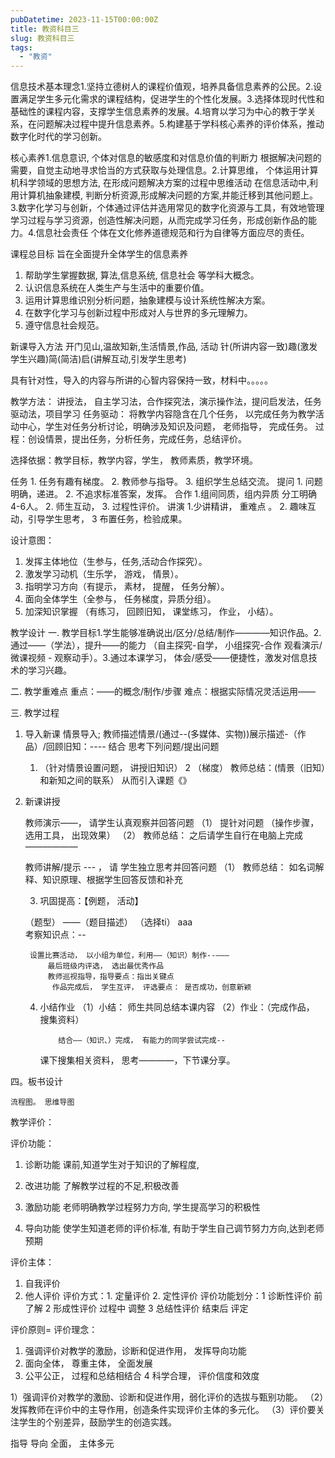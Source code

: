 ```yaml
---
pubDatetime: 2023-11-15T00:00:00Z
title: 教资科目三
slug: 教资科目三
tags:
  - "教资"
---
```


信息技术基本理念1.坚持立德树人的课程价值观，培养具备信息素养的公民。2.设置满足学生多元化需求的课程结构，促进学生的个性化发展。3.选择体现时代性和基础性的课程内容，支撑学生信息素养的发展。4.培育以学习为中心的教于学关系，在问题解决过程中提升信息素养。5.构建基于学科核心素养的评价体系，推动数字化时代的学习创新。

核心素养1.信息意识, 个体对信息的敏感度和对信息价值的判断力
根据解决问题的需要，自觉主动地寻求恰当的方式获取与处理信息。2.计算思维， 个体运用计算机科学领域的思想方法, 在形成问题解决方案的过程中思维活动
在信息活动中,利用计算机抽象建模, 判断分析资源,形成解决问题的方案,并能迁移到其他问题上。3.数字化学习与创新，个体通过评估并选用常见的数字化资源与工具，有效地管理学习过程与学习资源，创造性解决问题，从而完成学习任务，形成创新作品的能力。4.信息社会责任 个体在文化修养道德规范和行为自律等方面应尽的责任。

课程总目标
旨在全面提升全体学生的信息素养

1. 帮助学生掌握数据, 算法,信息系统, 信息社会 等学科大概念。
2. 认识信息系统在人类生产与生活中的重要价值。
3. 运用计算思维识别分析问题，抽象建模与设计系统性解决方案。
4. 在数字化学习与创新过程中形成对人与世界的多元理解力。
5. 遵守信息社会规范。

新课导入方法
开门见山,温故知新,生活情景,作品, 活动
针(所讲内容一致)趣(激发学生兴趣)简(简洁)启(讲解互动,引发学生思考)

具有针对性，导入的内容与所讲的心智内容保持一致，材料中。。。。。

教学方法：
讲授法， 自主学习法，合作探究法，演示操作法，提问启发法，任务驱动法，项目学习
任务驱动： 将教学内容隐含在几个任务， 以完成任务为教学活动中心，学生对任务分析讨论，明确涉及知识及问题， 老师指导， 完成任务。
过程：创设情景，提出任务，分析任务，完成任务，总结评价。

选择依据：教学目标，教学内容，学生， 教师素质，教学环境。

任务 1. 任务有趣有梯度。 2. 教师参与指导。 3. 组织学生总结交流。
提问 1. 问题明确，递进。 2. 不追求标准答案，发挥。
合作 1.组间同质，组内异质 分工明确 4-6人。 2. 师生互动， 3. 过程性评价。
讲演 1.少讲精讲， 重难点 。 2. 趣味互动，引导学生思考， 3 布置任务，检验成果。

设计意图：

1. 发挥主体地位（生参与，任务,活动合作探究）。
2. 激发学习动机（生乐学， 游戏， 情景）。
3. 指明学习方向（有提示， 素材， 提醒， 任务分解）。
4. 面向全体学生（全参与， 任务梯度，异质分组）。
5. 加深知识掌握 （有练习， 回顾旧知， 课堂练习， 作业， 小结）。

教学设计
一. 教学目标1.学生能够准确说出/区分/总结/制作————知识作品。2.通过——（学法），提升——的能力 （自主探究-自学， 小组探究-合作 观看演示/微课视频 - 观察动手）。3.通过本课学习， 体会/感受——便捷性，激发对信息技术的学习兴趣。

二. 教学重难点
重点：——的概念/制作/步骤
难点：根据实际情况灵活运用——

三. 教学过程

1.  导入新课
    情景导入;
    教师描述情景/(通过--(多媒体、实物))展示描述-（作品）/回顾旧知：---- 结合 思考下列问题/提出问题

    1. （针对情景设置问题， 讲授旧知识）
       2 （梯度）
       教师总结：(情景（旧知）和新知之间的联系） 从而引入课题《》

2.  新课讲授

    教师演示——， 请学生认真观察并回答问题
    （1） 提针对问题 （操作步骤， 选用工具， 出现效果）
    （2）
    教师总结：
    之后请学生自行在电脑上完成——————

    教师讲解/提示 --- ， 请 学生独立思考并回答问题
    （1）
    教师总结： 如名词解释、知识原理、根据学生回答反馈和补充

    3. 巩固提高：【例题， 活动】

    （题型） ——（题目描述） （选择ti） aaa  
     考察知识点：--

         设置比赛活动， 以小组为单位，利用——（知识）制作--———
             最后班级内评选， 选出最优秀作品
             教师巡视指导，指导要点：指出关键点
              作品完成后， 学生互评， 评选要点： 是否成功，创意新颖

    4.  小结作业
        （1）小结： 师生共同总结本课内容
        （2）作业：（完成作品， 搜集资料）

                结合——（知识、）完成， 有能力的同学尝试完成--

        课下搜集相关资料， 思考————，下节课分享。

四。板书设计

    流程图。 思维导图

教学评价：

评价功能：

1. 诊断功能 课前,知道学生对于知识的了解程度,

2. 改进功能 了解教学过程的不足,积极改善

3. 激励功能 老师明确教学过程努力方向, 学生提高学习的积极性

4. 导向功能 使学生知道老师的评价标准, 有助于学生自己调节努力方向,达到老师预期

评价主体：

1. 自我评价
2. 他人评价
   评价方式：1. 定量评价 2. 定性评价
   评价功能划分：1
   诊断性评价 前 了解 2
   形成性评价 过程中 调整
   3 总结性评价 结束后 评定

评价原则= 评价理念：

1. 强调评价对教学的激励，诊断和促进作用， 发挥导向功能
2. 面向全体， 尊重主体， 全面发展
3. 公平公正， 过程和总结相结合
   4 科学合理， 评价信度和效度

1）强调评价对教学的激励、诊断和促进作用，弱化评价的选拔与甄别功能。
（2）发挥教师在评价中的主导作用，创造条件实现评价主体的多元化。
（3）评价要关注学生的个别差异，鼓励学生的创造实践。

指导 导向 全面， 主体多元
